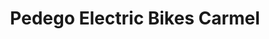 ---
title: "Pedego Electric Bikes Carmel"
url: /carmel/pedego-electric-bikes-carmel/
shop: Fahrrad
---